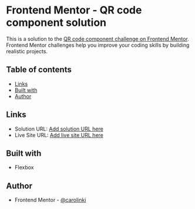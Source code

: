 # Frontend Mentor - QR code component solution

This is a solution to the [QR code component challenge on Frontend Mentor](https://www.frontendmentor.io/challenges/qr-code-component-iux_sIO_H). Frontend Mentor challenges help you improve your coding skills by building realistic projects.

## Table of contents

- [Links](#links)
- [Built with](#built-with)
- [Author](#author)

## Links

- Solution URL: [Add solution URL here](https://your-solution-url.com)
- Live Site URL: [Add live site URL here](https://carolinki-qrcode-component.vercel.app/)

## Built with

- Flexbox

## Author

- Frontend Mentor - [@carolinki](https://www.frontendmentor.io/profile/carolinki)
